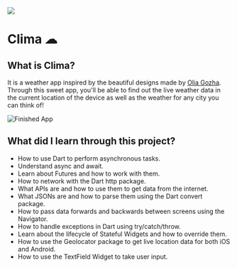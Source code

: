 ![](https://socialify.git.ci/GunjanDhanuka/clima-app/image?font=Raleway&forks=1&language=1&logo=https%3A%2F%2Fgithub.githubassets.com%2Fimages%2Ficons%2Femoji%2Funicode%2F2601.png&owner=1&pattern=Charlie%20Brown&stargazers=1&theme=Light)

# Clima ☁

## What is Clima?

It is a weather app inspired by the beautiful designs made by [Olia Gozha](https://dribbble.com/shots/4663154-). Through this sweet app, you'll be able to find out the live weather data in the current location of the device as well as the weather for any city you can think of!

![Finished App](https://github.com/londonappbrewery/Images/blob/master/clima-demo.gif)

## What did I learn through this project?

- How to use Dart to perform asynchronous tasks.
- Understand async and await.
- Learn about Futures and how to work with them.
- How to network with the Dart http package.
- What APIs are and how to use them to get data from the internet.
- What JSONs are and how to parse them using the Dart convert package.
- How to pass data forwards and backwards between screens using the Navigator.
- How to handle exceptions in Dart using try/catch/throw.
- Learn about the lifecycle of Stateful Widgets and how to override them.
- How to use the Geolocator package to get live location data for both iOS and Android.
- How to use the TextField Widget to take user input.
